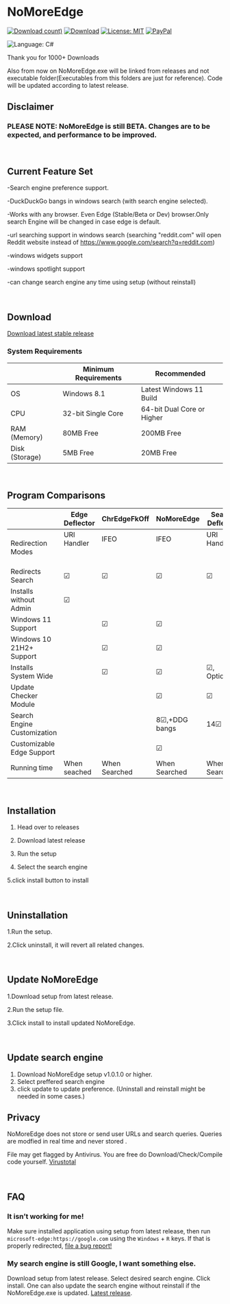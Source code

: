 # NoMoreEdge
[![Download count)](https://img.shields.io/github/downloads/HarshalKudale/NoMoreEdge/total?label=Downloads)](https://github.com/HarshalKudale/NoMoreEdge/releases/latest/)
[![Download](https://img.shields.io/github/v/release/HarshalKudale/NoMoreEdge)](https://github.com/rcmaehl/MSEdgeRedirect/releases/latest/)
[![License: MIT](https://img.shields.io/badge/License-MIT-blue.svg)](https://opensource.org/licenses/MIT)
[![PayPal](https://img.shields.io/badge/Donate%20on-PayPal-00457C.svg?logo=paypal)](https://paypal.me/harshalkudale)

![Language: C#](https://img.shields.io/badge/C%23-239120?style=for-the-badge&logo=c-sharp&logoColor=white)

Thank you for 1000+ Downloads

Also from now on NoMoreEdge.exe will be linked from releases and not executable folder(Executables from this folders are just for reference).
Code will be updated according to latest release.

## Disclaimer

### PLEASE NOTE: NoMoreEdge is still BETA. Changes are to be expected, and performance to be improved.

<br>

## Current Feature Set
-Search engine preference support.

-DuckDuckGo bangs in windows search (with search engine selected).

-Works with any browser. Even Edge (Stable/Beta or Dev) browser.Only search Engine will be changed in case edge is default.

-url searching support in windows search (searching "reddit.com" will open Reddit website instead of https://www.google.com/search?q=reddit.com)

-windows widgets support

-windows spotlight support

-can change search engine any time using setup (without reinstall)

<br>

## Download

[Download latest stable release](https://github.com/HarshalKudale/NoMoreEdge/releases/latest/download/NoMoreEdgeSetup.exe)
<br>

### System Requirements
 |Minimum Requirements|Recommended
----|----|----
OS|Windows 8.1|Latest Windows 11 Build
CPU|32-bit Single Core|64-bit Dual Core or Higher
RAM (Memory)|80MB Free|200MB Free
Disk (Storage)|5MB Free|20MB Free

<br>

## Program Comparisons
 |Edge Deflector|ChrEdgeFkOff|NoMoreEdge|Search Deflector|MSEdge Redirect
----|----|----|----|----|----
Redirection Modes|URI Handler<br/><br/><br/>|IFEO<br/><br/><br/>|IFEO<br/><br/><br/>|URI Handler<br/><br/><br/>|URI Handler,<br/> URI Detection,<br/>or IFEO
Redirects Search|☑|☑|☑|☑|☑
Installs without Admin|☑| | | |☑, Optionally <sup>*</sup>
Windows 11 Support| |☑|☑| |☑
Windows 10 21H2+ Support| |☑|☑| |☑
Installs System Wide| |☑|☑|☑, Optionally|☑, Optionally <sup>†</sup>
Update Checker Module| | |☑|☑|☑
Search Engine Customization| | |8☑,+DDG bangs|14☑|9☑
Customizable Edge Support| | |☑| |☑
Running time|When seached| When Searched|When Searched |When Searched|When Searched/Always

<br>

## Installation

1. Head over to releases

2. Download latest release

3. Run the setup 
 
4. Select the search engine 

5.click install button to install


<br>

## Uninstallation
1.Run the setup.

2.Click uninstall, it will revert all related changes.

<br>

## Update NoMoreEdge 
1.Download setup from latest release.

2.Run the setup file.

3.Click install to install updated NoMoreEdge.

<br>

## Update search engine 
1. Download NoMoreEdge setup v1.0.1.0 or higher. 
2. Select preffered search engine
3. click update to update preference.
(Uninstall and reinstall might be needed in some cases.)

## Privacy

NoMoreEdge does not store or send user URLs and search queries. Queries are modfied in real time and never stored .

File may get flagged by Antivirus. You are free do Download/Check/Compile code yourself.
[Virustotal](https://www.virustotal.com/gui/file/8b3c3b2eae6b034570e76e87cb32e036eaa24b31e106ab9db66513840e69c091?nocache=1)

<br>

## FAQ

### It isn’t working for me!

Make sure installed application using setup from latest release, then run `microsoft-edge:https://google.com` using the `Windows` + `R` keys. If that is properly redirected, [file a bug report!](https://github.com/HarshalKudale/NoMoreEdge/issues/new?assignees=&labels=&template=bug_report.md&title=)

### My search engine is still Google, I want something else.

Download setup from latest release. Select desired search engine. Click install. One can also update the search engine without reinstall if the NoMoreEdge.exe is updated.
[Latest release](https://github.com/HarshalKudale/NoMoreEdge/releases/latest/download/NoMoreEdgeSetup.exe).
